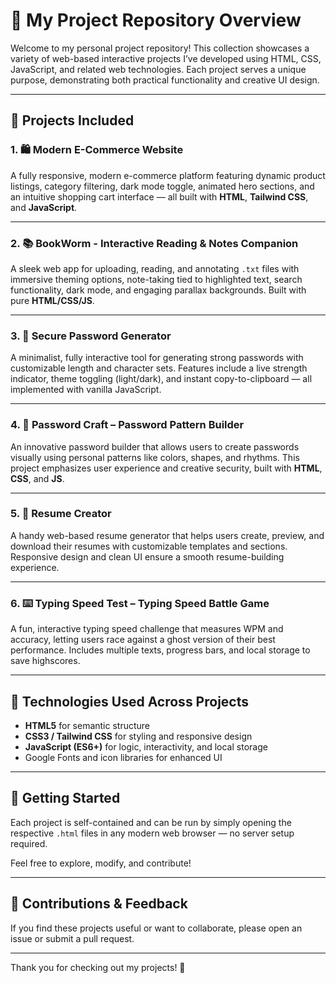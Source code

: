 # 📂 My Project Repository Overview

Welcome to my personal project repository! This collection showcases a variety of web-based interactive projects I’ve developed using HTML, CSS, JavaScript, and related web technologies. Each project serves a unique purpose, demonstrating both practical functionality and creative UI design.

---

## 📝 Projects Included

### 1. 🛍️ Modern E-Commerce Website
A fully responsive, modern e-commerce platform featuring dynamic product listings, category filtering, dark mode toggle, animated hero sections, and an intuitive shopping cart interface — all built with **HTML**, **Tailwind CSS**, and **JavaScript**.

---

### 2. 📚 BookWorm - Interactive Reading & Notes Companion
A sleek web app for uploading, reading, and annotating `.txt` files with immersive theming options, note-taking tied to highlighted text, search functionality, dark mode, and engaging parallax backgrounds. Built with pure **HTML/CSS/JS**.

---

### 3. 🔐 Secure Password Generator
A minimalist, fully interactive tool for generating strong passwords with customizable length and character sets. Features include a live strength indicator, theme toggling (light/dark), and instant copy-to-clipboard — all implemented with vanilla JavaScript.

---

### 4. 🎨 Password Craft – Password Pattern Builder
An innovative password builder that allows users to create passwords visually using personal patterns like colors, shapes, and rhythms. This project emphasizes user experience and creative security, built with **HTML**, **CSS**, and **JS**.

---

### 5. 🧾 Resume Creator
A handy web-based resume generator that helps users create, preview, and download their resumes with customizable templates and sections. Responsive design and clean UI ensure a smooth resume-building experience.

---

### 6. ⌨️ Typing Speed Test – Typing Speed Battle Game
A fun, interactive typing speed challenge that measures WPM and accuracy, letting users race against a ghost version of their best performance. Includes multiple texts, progress bars, and local storage to save highscores.

---

## 🚀 Technologies Used Across Projects
- **HTML5** for semantic structure  
- **CSS3 / Tailwind CSS** for styling and responsive design  
- **JavaScript (ES6+)** for logic, interactivity, and local storage  
- Google Fonts and icon libraries for enhanced UI  

---

## 📌 Getting Started

Each project is self-contained and can be run by simply opening the respective `.html` files in any modern web browser — no server setup required.

Feel free to explore, modify, and contribute!

---

## 🤝 Contributions & Feedback

If you find these projects useful or want to collaborate, please open an issue or submit a pull request.

---

Thank you for checking out my projects! 🚀
